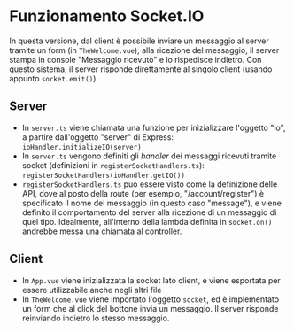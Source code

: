 # Funzionamento Socket.IO

In questa versione, dal client è possibile inviare un messaggio al server tramite un form (in `TheWelcome.vue`); alla ricezione del messaggio, il server stampa in console "Messaggio ricevuto" e lo rispedisce indietro. Con questo sistema, il server risponde direttamente al singolo client (usando appunto `socket.emit()`).

## Server

- In `server.ts` viene chiamata una funzione per inizializzare l'oggetto "io", a partire dall'oggetto "server" di Express: `ioHandler.initializeIO(server)`
- In `server.ts` vengono definiti gli _handler_ dei messaggi ricevuti tramite socket (definizioni in `registerSocketHandlers.ts`): `registerSocketHandlers(ioHandler.getIO())`
- `registerSocketHandlers.ts` può essere visto come la definizione delle API, dove al posto della route (per esempio, "/account/register") è specificato il nome del messaggio (in questo caso "message"), e viene definito il comportamento del server alla ricezione di un messaggio di quel tipo. Idealmente, all'interno della lambda definita in `socket.on()` andrebbe messa una chiamata al controller.

## Client

- In `App.vue` viene inizializzata la socket lato client, e viene esportata per essere utilizzabile anche negli altri file
- In `TheWelcome.vue` viene importato l'oggetto `socket`, ed è implementato un form che al click del bottone invia un messaggio. Il server risponde reinviando indietro lo stesso messaggio.
